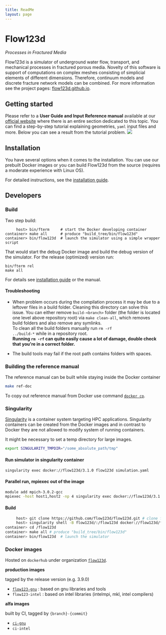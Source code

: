 ```yaml
---
title: ReadMe
layout: page
---
```


# Flow123d

*Processes in Fractured Media*

Flow123d is a simulator of underground water flow, transport, and mechanical processes in fractured
porous media. Novelty of this software is support of computations on complex
meshes consisting of simplicial elements of different dimensions. Therefore,
continuum models and discrete fracture network models can be combined.
For more information see the project pages:
[flow123d.github.io](http://flow123d.github.io). 


## Getting started
Please refer to a **User Guide and Input Reference manual** available
at our [official website](http://flow123d.github.io/) where there is an entire section dedicated
to this topic. You can find a step-by-step tutorial explaining geometries, `yaml` input files
and more. Below you can see a result from the tutorial problem.
![](/doc/graphics/figure.png)


## Installation
You have several options when it comes to the installation. You can use
our prebuilt Docker images or you can build Flow123d from the source (requires a moderate experience with Linux OS).

For detailed instructions, see the [installation guide](doc/INSTALL.md).


## Developers

### Build
Two step build:
```
     host> bin/fterm     # start the Docker developing container
container> make all      # produce "build_tree/bin/flow123d"
container> bin/flow123d  # launch the simulator using a simple wrapper script
```

That would start the debug Docker image and build the debug version of the simulator.
For the release (optimized) version run:
```
bin/fterm rel
make all
```

For details see [installation guide](doc/INSTALL.md) or the manual.


#### Troubleshooting

  * When problem occurs during the compilation process it may be due to a leftover files in a build folder.
  Cleaning this directory can solve this issue. You can either remove `build-<branch>` folder
  (the folder is located one level above repository root) via
  `make clean-all`, which removes build folders and also remove any symlinks.  
  To clean all the build folders manually run <code>rm -rf ../build-*</code> while in a repository root.  
  **Running `rm -rf` can quite easily cause a lot of damage, double check that you're
  in a correct folder.**

  * The build tools may fail if the root path contains folders with spaces.


### Building the reference manual

The reference manual can be built while staying inside the Docker container
```sh
make ref-doc
```
To copy out reference manual from Docker use command
[`docker cp`](https://docs.docker.com/engine/reference/commandline/cp/).


### Singularity

[Singularity](https://singularity.hpcng.org/) is a container system targeting HPC applications. Singularity containers can be created from the Docker images and in contrast to Docker they are not allowed to modify system of running containers. 

It might be necessary to set a temp directory for large images.
```sh
export SINGULARITY_TMPDIR="/some_absolute_path/tmp"
```

#### Run simulator in singularity container
```sh
singularity exec docker://flow123d/3.1.0 flow123d simulation.yaml
```

#### Parallel run, mpiexec out of the image
```sh
module add mpich-3.0.2-gcc
mpiexec -host host1,host2 -np 4 singularity exec docker://flow123d/3.1.0 flow123d simulation.yaml
```

#### Build
```sh
     host> git clone https://github.com/flow123d/flow123d.git # clone flow123d repository
     host> singularity shell -B flow123d/:/flow123d docker://flow123d/flow-dev-gnu-rel:3.1.0 # starts developing container
container> cd /flow123d
container> make all # produce "build_tree/bin/flow123d"
container> bin/flow123d  # launch the simulator
```

### Docker images
Hosted on `dockerhub` under organization [`flow123d`](https://hub.docker.com/orgs/flow123d/repositories).

**production images** 

tagged by the release version (e.g. 3.9.0)

- [`flow123-gnu`](https://hub.docker.com/repository/docker/flow123d/flow123d-gnu) 
  : based on gnu libraries and tools
- `flow123-intel` : based on intel libraries (intelmpi, mkl, intel compilers)

**alfa images**

built by CI, tagged by `{branch}-{commit}`

- [`ci-gnu`](https://hub.docker.com/repository/docker/flow123d/ci-gnu)
- `ci-intel`

